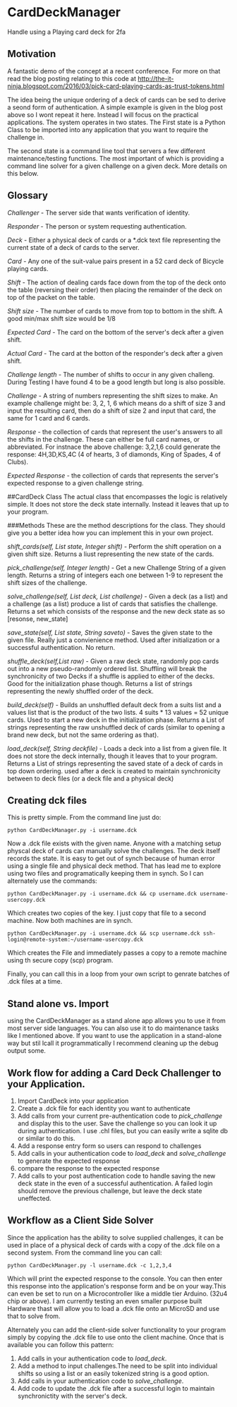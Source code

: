 # CardDeckManager
Handle using a Playing card deck for 2fa

## Motivation ##
A fantastic demo of the concept at a recent conference. For more on that read the blog posting relating to this code at
http://the-it-ninja.blogspot.com/2016/03/pick-card-playing-cards-as-trust-tokens.html

The idea being the unique ordering of a deck of cards can be sed to derive a seond form of authentication. A simple example is given in the blog post above so I wont repeat it here. Instead I will focus on the practical applications. The system operates in two states. The First state is a Python Class to be imported into any application that you want to require the challenge in.

The second state is a command line tool that servers a few different maintenance/testing functions. The most important of which is providing a command line solver for a given challenge on a given deck. More details on this below.

## Glossary
*Challenger* - The server side that wants verification of identity.

*Responder* - The person or system requesting authentication.

*Deck* - Either a physical deck of cards or a *.dck text file representing the current state of a deck of cards to the server.

*Card* - Any one of the suit-value pairs present in a 52 card deck of Bicycle playing cards.

*Shift* - The action of dealing cards face down from the top of the deck onto the table (reversing their order) then placing the remainder of the deck on top of the packet on the table. 

*Shift size* - The number of cards to move from top to bottom in the shift. A good min/max shift size would be 1/8

*Expected Card* - The card on the bottom of the server's deck after a given shift.

*Actual Card* - The card at the botton of the responder's deck after a given shift.

*Challenge length* - The number of shifts to occur in any given challeng. During Testing I have found 4 to be a good length but long is also possible.

*Challenge* - A string of numbers representing the shift sizes to make. An example challenge might be: 3, 2, 1, 6 which means do a shift of size 3 and input the resulting card, then do a shift of size 2 and input that card, the same for 1 card and 6 cards. 

*Response* - the collection of cards that represent the user's answers to all the shifts in the challenge. These can either be full card names, or abbreviated. For instnace the above challenge: 3,2,1,6 could generate the response: 4H,3D,KS,4C (4 of hearts, 3 of diamonds, King of Spades, 4 of Clubs).

*Expected Response* - the collection of cards that represents the server's expected response to a given challenge string. 

##CardDeck Class
The actual class that encompasses the logic is relatively simple. It does not store the deck state internally. Instead it leaves that up to your program. 

###Methods
These are the method descriptions for the class. They should give you a better idea how you can implement this in your own project. 

*shift_cards(self, List state, Integer shift)* - Perform the shift operation on a given shift size. Returns a liust representing the new state of the cards.

*pick_challenge(self, Integer length)* - Get a new Challenge String of a given length. Returns a string of integers each one between 1-9 to represent the shift sizes of the challenge.

*solve_challenge(self, List deck, List challenge)* - Given a deck (as a list) and a challenge (as a list) produce a list of cards that satisfies the challenge. Returns a set which consists of the response and the new deck state as so [resonse, new_state]

*save_state(self, List state, String saveto)* - Saves the given state to the given file. Really just a convienience method. Used after initialization or a successful authentication. No return.

*shuffle_deck(self,List raw)* - Given a raw deck state, randomly pop cards out into a new pseudo-randomly ordered list. Shuffling will break the synchronicity of two Decks if a shuffle is applied to either of the decks. Good for the initialization phase though.  Returns a list of strings representing the newly shuffled order of the deck. 

*build_deck(self)* - Builds an unshuffled default deck from a suits list and a values list that is the product of the two lists. 4 suits * 13 values = 52 unique cards. Used to start a new deck in the initialization phase. Returns a List of strings representing the raw unshuffled deck of cards (similar to opening a brand new deck, but not the same ordering as that).

*load_deck(self, String deckfile)* - Loads a deck into a list from a given file. It does not store the deck internally, though it leaves that to your program. Returns a List of strings representing the saved state of a deck of cards in top down ordering. used after a deck is created to maintain synchronicity between to deck files (or a deck file and a physical deck)

## Creating dck files
This is pretty simple. From the command line just do:

    python CardDeckManager.py -i username.dck
Now a .dck file exists with the given name. Anyone with a matching setup physcal deck of cards can manually solve the challenges. The deck itself records the state. It is easy to get out of synch because of human error using a single file and physical deck method. That has lead me to explore using two files and programatically keeping them in synch.
So I can alternately use the commands: 

    python CardDeckManager.py -i username.dck && cp username.dck username-usercopy.dck
Which creates two copies of the key. I just copy that file to a second machine. Now both machines are in synch.

    python CardDeckManager.py -i username.dck && scp username.dck ssh-login@remote-system:~/username-usercopy.dck
Which creates the File and immediately passes a copy to a remote machine using th secure copy (scp) program.

Finally, you can call this in a loop from your own script to genrate batches of .dck files at a time.

## Stand alone vs. Import
using the CardDeckManager as a stand alone app allows you to use it from most server side languages. You can also use it to do maintenance tasks like I mentioned above. If you want to use the application in a stand-alone way but stil lcall it programmatically I recommend cleaning up the debug output some.

## Work flow for adding a Card Deck Challenger to your Application.
1. Import CardDeck into your application
2. Create a .dck file for each identity you want to authenticate
3. Add calls from your current pre-authentication code to *pick_challenge* and display this to the user. Save the challenge so you can look it up during authentication. I use .chl files, but you can easily write a sqlite db or similar to do this.
4. Add a response entry form so users can respond to challenges
5. Add calls in your authentication code to *load_deck* and *solve_challenge* to generate the expected response
6. compare the response to the expected response
5. Add calls to your post authentication code to handle saving the new deck state in the even of a successful authentication. A failed login should remove the previous challenge, but leave the deck state uneffected.


## Workflow as a Client Side Solver
Since the application has the ability to solve supplied challenges, it can be used in place of a physical deck of cards with a copy of the .dck file on a second system. From the command line you can call:

    python CardDeckManager.py -l username.dck -c 1,2,3,4

Which will print the expected response to the console. You can then enter this response into the application's response form and be on your way.This can even be set to run on a Microcontroller like a middle tier Arduino.  (32u4 chip or above). I am currently testing an even smaller purpose built Hardware thast will allow you to load a .dck file onto an MicroSD and use that to solve from.

Alternately you can add the client-side solver functionality to your program simply by copying the .dck file to use onto the client machine. Once that is available you can follow this pattern:

1. Add calls in your authentication code to *load_deck*.
2. Add a method to input challenges.The need to be split into individual shifts so using a list or an easily tokenized string is a good option.
3. Add calls in your authentication code to *solve_challenge*.
4. Add code to update the .dck file after a successful login to maintain synchronictity with the server's deck.
